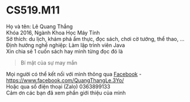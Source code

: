 # CS519.M11
Họ và tên: Lê Quang Thắng  
Khóa 2016, Ngành Khoa Học Máy Tính  
Sở thích: du lịch, khám phá ẩm thực, đọc sách, chơi cờ tướng, thể thao, ...  
Định hướng nghề nghiệp: Làm lập trình viên Java  
Xin chia sẻ 1 cuốn sách hay mình từng đọc đó là
> Bí mật của sự may mắn
>
Mọi người có thể kết nối với mình thông qua [Facebook](https://www.facebook.com/QuangThangLe.3Yo/) - https://www.facebook.com/QuangThangLe.3Yo/  
Hoặc qua số điện thoại (Zalo) 0363899133  
Cảm ơn các bạn đã xem phần giới thiệu của mình
